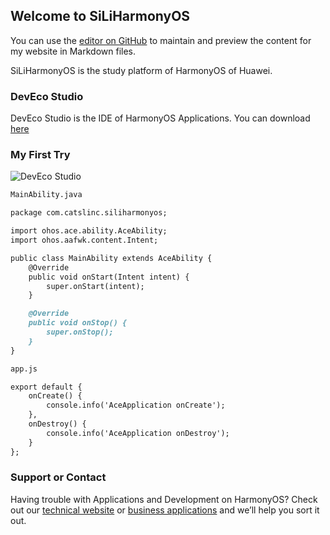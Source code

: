 ## Welcome to SiLiHarmonyOS

You can use the [editor on GitHub](https://github.com/SiLiHarmonyOS/SiLiHarmonyOS/edit/gh-pages/index.md) to maintain and preview the content for my website in Markdown files.

SiLiHarmonyOS is the study platform of HarmonyOS of Huawei.

### DevEco Studio

DevEco Studio is the IDE of HarmonyOS Applications. You can download [here](https://developer.harmonyos.com/en/develop/deveco-studio)

### My First Try 

![DevEco Studio](https://gitee.com/theforage/catslinc/raw/master/picbed/DevEcoStudio.png)

```markdown
MainAbility.java

package com.catslinc.siliharmonyos;

import ohos.ace.ability.AceAbility;
import ohos.aafwk.content.Intent;

public class MainAbility extends AceAbility {
    @Override
    public void onStart(Intent intent) {
        super.onStart(intent);
    }

    @Override
    public void onStop() {
        super.onStop();
    }
}
```

```markdown
app.js

export default {
    onCreate() {
        console.info('AceApplication onCreate');
    },
    onDestroy() {
        console.info('AceApplication onDestroy');
    }
};
```

### Support or Contact

Having trouble with Applications and Development on HarmonyOS? Check out our [technical website](https://theforage.herokuapp.com/) or [business applications](https://www.theforage.cn) and we’ll help you sort it out.
